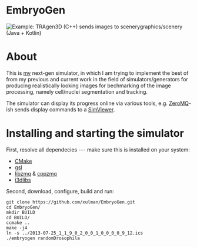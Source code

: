 # EmbryoGen
![Example: TRAgen3D (C++) sends images to scenerygraphics/scenery (Java + Kotlin)](https://www.fi.muni.cz/~xulman/files/TRAgen-demo/EmbryoGen_earlyVersion.png)

# About
This is [my](http://www.fi.muni.cz/~xulman) next-gen simulator, in which I am
trying to implement the best of from my previous and current work in the field
of simulators/generators for producing realistically looking images for bechmarking
of the image processing, namely cell/nuclei segmentation and tracking.

The simulator can display its progress online via various tools, e.g.
[ZeroMQ](https://github.com/zeromq/libzmq)-ish sends display commands
to a [SimViewer](https://github.com/xulman/SimViewer).

# Installing and starting the simulator
First, resolve all dependecies --- make sure this is installed on your system:
- [CMake](https://cmake.org/)
- [gsl](https://www.gnu.org/software/gsl/)
- [libzmq](https://github.com/zeromq/libzmq) & [cppzmq](https://github.com/zeromq/cppzmq)
- [i3dlibs](https://cbia.fi.muni.cz/software/i3d-library.html)

Second, download, configure, build and run:
```
git clone https://github.com/xulman/EmbryoGen.git
cd EmbryoGen/
mkdir BUILD
cd BUILD/
ccmake ..
make -j4
ln -s ../2013-07-25_1_1_9_0_2_0_0_1_0_0_0_0_9_12.ics
./embryogen randomDrosophila
```
